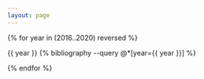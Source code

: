 ```yaml
---
layout: page
---
```



{% for year in (2016..2020) reversed %}

{{ year }}
{% bibliography --query @*[year={{ year }}] %}

{% endfor %}

